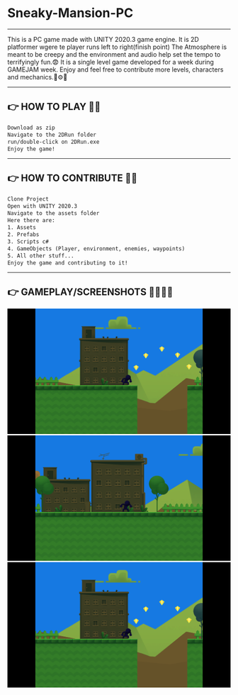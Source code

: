 # Sneaky-Mansion-PC
-------------------------------------------------------------------------------------------------------------------------------------------------------------------------
This is a PC game made with UNITY 2020.3 game engine. It is 2D platformer wgere te player runs left to right(finish point)
The Atmosphere is meant to be creepy and the environment and audio help set the tempo to terrifyingly fun.😨
It is a single level game developed for a week during GAMEJAM week.
Enjoy and feel free to contribute more levels, characters and mechanics.🔧⚙️🧲

-----------------------------------------------------------------------------------------------------------------------------------------------------------------------
## 👉 HOW TO PLAY 🤠🏃
```
Download as zip
Navigate to the 2DRun folder
run/double-click on 2DRun.exe
Enjoy the game!
```
-----------------------------------------------------------------------------------------------------------------------------------------------------------------------
## 👉 HOW TO CONTRIBUTE 🦜🌳
```
Clone Project
Open with UNITY 2020.3
Navigate to the assets folder
Here there are:
1. Assets
2. Prefabs
3. Scripts c# 
4. GameObjects (Player, environment, enemies, waypoints)
5. All other stuff...
Enjoy the game and contributing to it!
```
-----------------------------------------------------------------------------------------------------------------------------------------------------------------------
## 👉 GAMEPLAY/SCREENSHOTS 🤳👏🧑‍💻
![This is an image](Screenshot%20(118).png)
![This is an image](Screenshot%20(117).png)
![This is an image](Screenshot%20(118).png)


